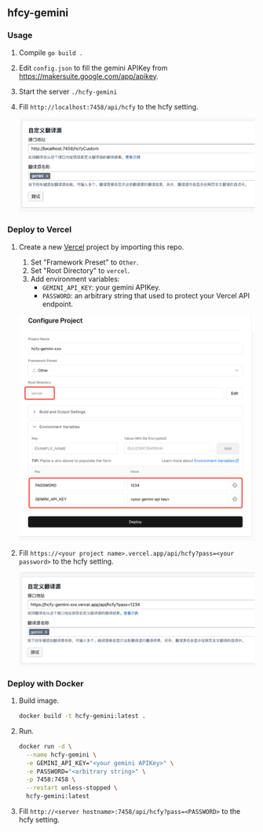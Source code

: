 ## hfcy-gemini

### Usage

1. Compile `go build .`
2. Edit `config.json` to fill the gemini APIKey from https://makersuite.google.com/app/apikey.
3. Start the server `./hcfy-gemini`
4. Fill `http://localhost:7458/api/hcfy` to the hcfy setting.

    ![hcfy setting](doc/hcfy.png)

### Deploy to Vercel

1. Create a new [Vercel](https://vercel.com) project by importing this repo.

    1. Set "Framework Preset" to `Other`.
    2. Set "Root Directory" to `vercel`.
    3. Add environment variables:
        * `GEMINI_API_KEY`: your gemini APIKey.
        * `PASSWORD`: an arbitrary string that used to protect your Vercel API endpoint.

    ![new vercel project](doc/new_vercel_project.png)

4. Fill `https://<your project name>.vercel.app/api/hcfy?pass=<your password>` to the hcfy setting.

    ![hcfy setting](doc/hcfy_vercel.png)

### Deploy with Docker

1. Build image.

    ```bash
    docker build -t hcfy-gemini:latest .
    ```

2. Run.

    ```bash
    docker run -d \
      --name hcfy-gemini \
      -e GEMINI_API_KEY="<your gemini APIKey>" \
      -e PASSWORD="<arbitrary string>" \
      -p 7458:7458 \
      --restart unless-stopped \
      hcfy-gemini:latest
    ```

3. Fill `http://<server hostname>:7458/api/hcfy?pass=<PASSWORD>` to the hcfy setting.
